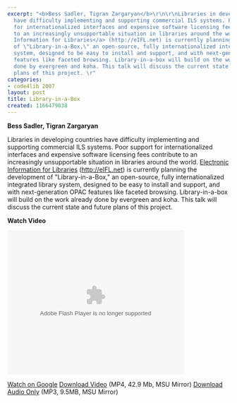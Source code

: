 ```yaml
---
excerpt: "<b>Bess Sadler, Tigran Zargaryan</b>\r\n\r\nLibraries in developing countries
  have difficulty implementing and supporting commercial ILS systems. Poor support
  for internationalized interfaces and expensive software licensing fees contribute
  to an increasingly unsupportable situation in libraries around the world. <a href=\"http://eIFL.net\">Electronic
  Information for Libraries</a> (http://eIFL.net) is currently planning the development
  of \"Library-in-a-Box,\" an open-source, fully internationalized integrated library
  system, designed to be easy to install and support, and with next-generation OPAC
  features like faceted browsing. Library-in-a-box will build on the work already
  done by evergreen and koha. This talk will discuss the current state and future
  plans of this project. \r"
categories:
- code4lib 2007
layout: post
title: Library-in-a-Box
created: 1166479838
---
```

<b>Bess Sadler, Tigran Zargaryan</b>

Libraries in developing countries have difficulty implementing and supporting commercial ILS systems. Poor support for internationalized interfaces and expensive software licensing fees contribute to an increasingly unsupportable situation in libraries around the world. <a href="http://eIFL.net">Electronic Information for Libraries</a> (http://eIFL.net) is currently planning the development of "Library-in-a-Box," an open-source, fully internationalized integrated library system, designed to be easy to install and support, and with next-generation OPAC features like faceted browsing. Library-in-a-box will build on the work already done by evergreen and koha. This talk will discuss the current state and future plans of this project. 

<b>Watch Video</b>

<embed style="width:400px; height:326px;" id="VideoPlayback" type="application/x-shockwave-flash" src="http://video.google.com/googleplayer.swf?docId=-5871606918700248327&hl=en" flashvars=""> </embed>

<a href="http://video.google.com/videoplay?docid=-5871606918700248327&hl=en">Watch on Google</a>
<a href="http://streaming.msu.edu/storemedia/download/ebyryan/code4lib07/d2/code4lib07_pres_library_in_box_sadler.mp4">Download Video</a> (MP4, 42.9 Mb, MSU Mirror)
<a href="http://streaming.msu.edu/storemedia/download/ebyryan/c4l07audio/d2/code4lib07_pres_library_in_box_sadler.mp3">Download Audio Only</a> (MP3, 9.5MB, MSU Mirror)
